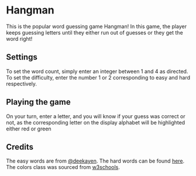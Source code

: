 # Hangman
This is the popular word guessing game Hangman! In this game, the player keeps guessing letters until they either run out of guesses or they get the word right!

## Settings
To set the word count, simply enter an integer between 1 and 4 as directed.
To set the difficulty, enter the number 1 or 2 corresponding to easy and hard respectively.

## Playing the game
On your turn, enter a letter, and you will know if your guess was correct or not, as the corresponding letter on the display alphabet will be highlighted either red or green

## Credits
The easy words are from [@deekayen](https://gist.github.com/deekayen/4148741).
The hard words can be found [here](http://www.gwicks.net/dictionaries.htm).
The colors class was sourced from [w3schools](https://www.w3schools.blog/ansi-colors-java).